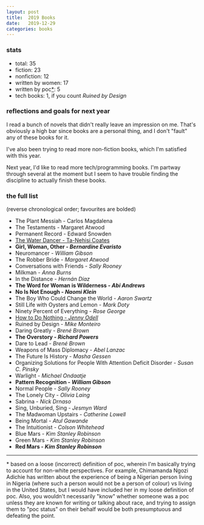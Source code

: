 ```yaml
---
layout: post
title:  2019 Books
date:   2019-12-29
categories: books
---
```


### stats

* total: 35
* fiction: 23
* nonfiction: 12
* written by women: 17
* written by poc<a href="#footnote-1">*</a>: 5
* tech books: 1, if you count _Ruined by Design_

### reflections and goals for next year

I read a bunch of novels that didn't really leave an impression on me. That's obviously a high bar since books are a personal thing, and I don't "fault" any of these books for it.

I've also been trying to read more non-fiction books, which I'm satisfied with this year.

Next year, I'd like to read more tech/programming books. I'm partway through several at the moment but I seem to have trouble finding the discipline to actually finish these books.

### the full list

(reverse chronological order; favourites are bolded)

* The Plant Messiah - Carlos Magdalena
* The Testaments - Margaret Atwood
* Permanent Record - Edward Snowden
* <a href="/blog/the-water-dancer/">The Water Dancer - Ta-Nehisi Coates</a>
* __Girl, Woman, Other - _Bernardine Evaristo___
* Neuromancer - _William Gibson_
* The Robber Bride - _Margaret Atwood_
* Conversations with Friends - _Sally Rooney_
* Milkman - _Anna Burns_
* In the Distance - _Hernán Díaz_
* __The Word for Woman is Wilderness - _Abi Andrews___
* __No Is Not Enough - _Naomi Klein___
* The Boy Who Could Change the World - _Aaron Swartz_
* Still Life with Oysters and Lemon - _Mark Doty_
* Ninety Percent of Everything - _Rose George_
* <a href="/blog/book-reviews-2/#how-to-do-nothing">How to Do Nothing - _Jenny Odell_</a>
* Ruined by Design - _Mike Monteiro_
* Daring Greatly - _Brené Brown_
* __The Overstory - _Richard Powers___
* Dare to Lead - _Brené Brown_
* Weapons of Mass Diplomacy - _Abel Lanzac_
* The Future Is History - _Masha Gessen_
* Organizing Solutions for People With Attention Deficit Disorder - _Susan C. Pinsky_
* Warlight - _Michael Ondaatje_
* __Pattern Recognition - _William Gibson___
* Normal People - _Sally Rooney_
* The Lonely City - _Olivia Laing_
* Sabrina - _Nick Drnaso_
* Sing, Unburied, Sing - _Jesmyn Ward_
* The Madwoman Upstairs - _Catherine Lowell_
* Being Mortal - _Atul Gawande_
* The Intuitionist - _Colson Whitehead_
* Blue Mars - _Kim Stanley Robinson_
* Green Mars - _Kim Stanley Robinson_
* __Red Mars - _Kim Stanley Robinson___


-----

<a id="footnote-1"></a>
\* based on a loose (incorrect) definition of poc, wherein I'm basically trying to account for non-white perspectives. For example, Chimamanda Ngozi Adichie has written about the experience of being a Nigerian person living in Nigeria (where such a person would not be a person of colour) vs living in the United States, but I would have included her in my loose definition of poc. Also, you wouldn't necessarily "know" whether someone was a poc unless they are known for writing or talking about race, and trying to assign them to "poc status" on their behalf would be both presumptuous and defeating the point.
